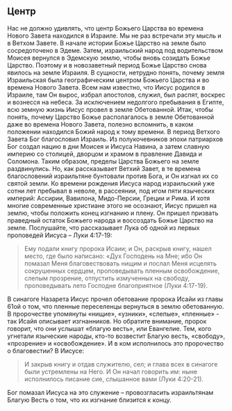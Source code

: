 ## Центр

Нас не должно удивлять, что центр Божьего Царства во времена Нового Завета находился в Израиле. Мы не раз встречали эту мысль и в Ветхом Завете. В начале истории Божье Царство на земле было сосредоточено в Эдеме. Затем, израильский народ под водительством Моисея вернулся в Эдемскую землю, чтобы вновь созидать Божье Царство. Поэтому и в новозаветный период Божье Царство снова явилось на земле Израиля.
В сущности, нетрудно понять, почему земля Израильская была географическим центром Божьего Царства и во времена Нового Завета. Всем нам известно, что Иисус родился в Израиле, там Он вырос, избрал апостолов, служил, был распят, воскрес и вознесся на небеса. За исключением недолгого пребывания в Египте, всю земную жизнь Иисус провел в земле Обетованной.
Итак, чтобы понять, почему Царство Божье располагалось в земле Обетованной даже во времена Нового Завета, полезно вспомнить, в каком положении находился Божий народ к тому времени.
В период Ветхого Завета Бог благословил Израиль. Из полукочевников эпохи патриархов Бог создал нацию в дни Моисея и Иисуса Навина, а затем славную империю со столицей, дворцом и храмом в правление Давида и Соломона. Таким образом, пределы Царства Божьего на земле раздвинулись. Но, как рассказывает Ветхий Завет, в те времена благословений израильтяне бунтовали против Бога, и Он изгнал их со святой земли. Ко времени рождения Иисуса народ израильский уже сотни лет пребывал в неволе, в рассеянии, под игом пяти языческих империй: Ассирии, Вавилона, Мидо-Персии, Греции и Рима.
И хотя многие современные христиане этого не осознают, Иисус пришел на землю, чтобы положить конец изгнанию и плену. Он пришел призвать праведный остаток Божьего народа и воссоздать Божье Царство на земле. Послушайте, что рассказывает Лука об одной из первых проповедей Иисуса – Луки 4:17-19:

> Ему подали книгу пророка Исаии; и Он, раскрыв книгу, нашел место, где было написано: «Дух Господень на Мне; ибо Он помазал Меня благовествовать нищим и послал Меня исцелять сокрушенных сердцем, проповедывать пленным освобождение, слепым прозрение, отпустить измученных на свободу, проповедывать лето Господне благоприятное (Луки 4:17-19).

В синагоге Назарета Иисус прочел обетование пророка Исайи из главы 61ой о том, что пленные переселенцы вернуться в землю обетованную. В пророчестве упомянуты «нищие», «узники», «слепые», «пленные» - так Исайя описывает изгнанников. Но обратите внимание, пророк говорит, что они услышат «благую весть», или Евангелие. Тем, кого угнетали языческие народы, кто-то возвестит Благую весть, «свободу», «прозрение» и «освобождение». И в ком исполнилось это пророчество о благовестии? В Иисусе:

> И закрыв книгу и отдав служителю, сел; и глава всех в синагоге были устремлены на Него. И Он начал говорить им: ныне исполнилось писание сие, слышанное вами (Луки 4:20-21).

Бог помазал Иисуса на это служение – провозгласить израильтянам Благую Весть о том, что их изгнание близится к концу.
